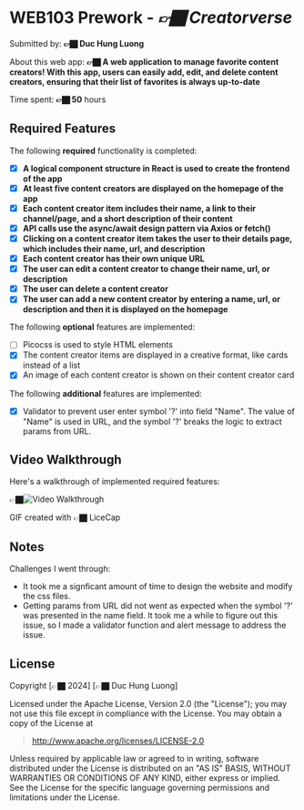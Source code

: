 # WEB103 Prework - *👉🏿 Creatorverse*

Submitted by: **👉🏿 Duc Hung Luong**

About this web app: **👉🏿 A web application to manage favorite content creators! With this app, users can easily add, edit, and delete content creators, ensuring that their list of favorites is always up-to-date**

Time spent: **👉🏿 50** hours

## Required Features

The following **required** functionality is completed:

- [x] **A logical component structure in React is used to create the frontend of the app**
- [x] **At least five content creators are displayed on the homepage of the app**
- [x] **Each content creator item includes their name, a link to their channel/page, and a short description of their content**
- [x] **API calls use the async/await design pattern via Axios or fetch()**
- [x] **Clicking on a content creator item takes the user to their details page, which includes their name, url, and description**
- [x] **Each content creator has their own unique URL**
- [x] **The user can edit a content creator to change their name, url, or description**
- [x] **The user can delete a content creator**
- [x] **The user can add a new content creator by entering a name, url, or description and then it is displayed on the homepage**

The following **optional** features are implemented:

- [ ] Picocss is used to style HTML elements
- [x] The content creator items are displayed in a creative format, like cards instead of a list
- [x] An image of each content creator is shown on their content creator card

The following **additional** features are implemented:

* [x] Validator to prevent user enter symbol '?' into field "Name". The value of "Name" is used in URL, and the symbol '?' breaks the logic to extract params from URL.

## Video Walkthrough

Here's a walkthrough of implemented required features:

👉🏿<img src='https://github.com/HungLuong05/WEB103_Prework/creatorverse.gif' title='Video Walkthrough' width='' alt='Video Walkthrough' />


GIF created with 👉🏿 LiceCap

## Notes

Challenges I went through:
- It took me a signficant amount of time to design the website and modify the css files.
- Getting params from URL did not went as expected when the symbol '?' was presented in the name field. It took me a while to figure out this issue, so I made a validator function and alert message to address the issue.

## License

Copyright [👉🏿 2024] [👉🏿 Duc Hung Luong]

Licensed under the Apache License, Version 2.0 (the "License"); you may not use this file except in compliance with the License. You may obtain a copy of the License at

> http://www.apache.org/licenses/LICENSE-2.0

Unless required by applicable law or agreed to in writing, software distributed under the License is distributed on an "AS IS" BASIS, WITHOUT WARRANTIES OR CONDITIONS OF ANY KIND, either express or implied. See the License for the specific language governing permissions and limitations under the License.